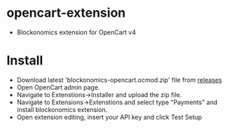 # opencart-extension
  * Blockonomics extension for OpenCart v4
# Install 
  * Download latest 'blockonomics-opencart.ocmod.zip' file from [releases](https://github.com/blockonomics/opencart3-plugin/releases)
  * Open OpenCart admin page.
  * Navigate to Extenstions->Installer and upload the zip file.
  * Navigate to Extensions->Extenstions and select type "Payments" and install blockonomics extension.
  * Open extension editing, insert your API key and click Test Setup
